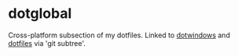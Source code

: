 # dotglobal
Cross-platform subsection of my dotfiles. Linked to [dotwindows](github.com/pynappo/dotwindows/) and [dotfiles](github.com/pynappo/dotfiles) via 'git subtree'.

